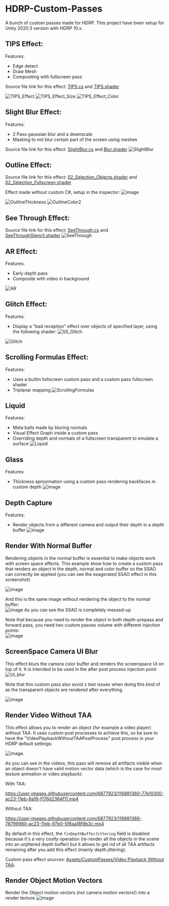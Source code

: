 # HDRP-Custom-Passes
A bunch of custom passes made for HDRP. This project have been setup for Unity 2020.3 version with HDRP 10.x.

## TIPS Effect:

Features:
+ Edge detect
+ Draw Mesh
+ Compositing with fullscreen pass

Source file link for this effect: [TIPS.cs](https://github.com/alelievr/HDRP-Custom-Passes/blob/master/Assets/CustomPasses/TIPS/TIPS.cs) and [TIPS.shader](https://github.com/alelievr/HDRP-Custom-Passes/blob/master/Assets/CustomPasses/TIPS/Resources/TIPS.shader)

![TIPS_Effect](https://user-images.githubusercontent.com/6877923/65622342-c9e09200-dfc5-11e9-9625-02ce78c75b11.gif)
![TIPS_Effect_Size](https://user-images.githubusercontent.com/6877923/65622971-124c7f80-dfc7-11e9-8e5c-9c9069877223.gif)
![TIPS_Effect_Color](https://user-images.githubusercontent.com/6877923/65623107-5b043880-dfc7-11e9-9bcc-426895ca09ba.gif)

## Slight Blur Effect:

Features:
+ 2 Pass gaussian blur and a downscale
+ Masking to not blur certain part of the screen using meshes

Source file link for this effect: [SlightBlur.cs](https://github.com/alelievr/HDRP-Custom-Passes/blob/master/Assets/CustomPasses/Blur/SlightBlur.cs) and [Blur.shader](https://github.com/alelievr/HDRP-Custom-Passes/blob/master/Assets/CustomPasses/Blur/Resources/Blur.shader)
![SlightBlur](https://user-images.githubusercontent.com/6877923/66118285-47179280-e5d6-11e9-9d92-1e7cc844bf03.gif)

## Outline Effect:

Source file link for this effect: [02_Selection_Objects.shader](https://github.com/alelievr/HDRP-Custom-Passes/blob/master/Assets/CustomPasses/Selection/Shaders/02_Selection_Objects.shader) and [02_Selection_Fullscreen.shader](https://github.com/alelievr/HDRP-Custom-Passes/blob/master/Assets/CustomPasses/Selection/Shaders/02_Selection_Fullscreen.shader)

Effect made without custom C#, setup in the inspector: 
![image](https://user-images.githubusercontent.com/6877923/66144393-0b49f080-e609-11e9-8251-368c8fabe548.png)

![OutlineThickness](https://user-images.githubusercontent.com/6877923/66143724-f02ab100-e607-11e9-9fbf-af639112d17a.gif)
![OutlineColor2](https://user-images.githubusercontent.com/6877923/66144282-d89ff800-e608-11e9-8f57-29604e404916.gif)

## See Through Effect:

Source file link for this effect: [SeeThrough.cs](https://github.com/alelievr/HDRP-Custom-Passes/blob/master/Assets/CustomPasses/SeeThrough/SeeThrough.cs) and [SeeThroughStencil.shader](https://github.com/alelievr/HDRP-Custom-Passes/blob/master/Assets/CustomPasses/SeeThrough/SeeThroughStencil.shader)
![SeeThrough](https://user-images.githubusercontent.com/6877923/87780070-37e49700-c82e-11ea-9d03-d5ce2a4410c6.gif)


## AR Effect:

Features:
+ Early depth pass
+ Composite with video in background

![AR](https://user-images.githubusercontent.com/32760367/66135092-ac30af80-e5f9-11e9-89bf-b534ac1443bc.png)

## Glitch Effect:

Features:
+ Display a "bad reception" effect over objects of specified layer, using the following shader:
![SS_Glitch](https://user-images.githubusercontent.com/32760367/66395699-63ea0680-e9d8-11e9-88d3-d9b2e6f71837.png)

![Glitch](https://user-images.githubusercontent.com/32760367/66395665-4f0d7300-e9d8-11e9-812e-4f913405addc.gif)

## Scrolling Formulas Effect:

Features:
+ Uses a builtin fullscreen custom pass and a custom pass fullscreen shader
+ Triplanar mapping
![ScrollingFormulas](https://user-images.githubusercontent.com/6877923/67881514-eb8ee500-fb40-11e9-9545-b2b71bd44e6e.gif)

## Liquid

Features:
+ Meta balls made by bluring normals
+ Visual Effect Graph inside a custom pass
+ Overriding depth and normals of a fullscreen transparent to emulate a surface
![Liquid](https://user-images.githubusercontent.com/6877923/68505769-57233180-0268-11ea-9137-6983e859d214.gif)

## Glass

Features:
+ Thickness aproximation using a custom pass rendering backfaces in custom depth
![image](https://user-images.githubusercontent.com/32760367/68871276-76a0db00-06fc-11ea-9f97-db4c7b98dac1.png)

## Depth Capture

Features:
+ Render objects from a different camera and output their depth in a depth buffer
![image](https://user-images.githubusercontent.com/6877923/69529388-7dd3ae80-0f70-11ea-97f9-95a60acedd8d.png)

## Render With Normal Buffer

Rendering objects in the normal buffer is essential to make objects work with screen space effects. This example show how to create a custom pass that renders an object in the depth, normal and color buffer so the SSAO can correctly be applied (you can see the exagerated SSAO effect in this screenshot)

![image](https://user-images.githubusercontent.com/6877923/94256977-e857d100-ff2a-11ea-84b9-79ff5c26c76b.png)

And this is the same image without rendering the object to the normal buffer:  
![image](https://user-images.githubusercontent.com/6877923/94257125-1b9a6000-ff2b-11ea-98d4-a592798a075b.png)
As you can see the SSAO is completely messed-up


Note that because you need to render the object in both depth-prepass and forward pass, you need two custom passes volume with different injection points:  
![image](https://user-images.githubusercontent.com/6877923/94257371-7cc23380-ff2b-11ea-8da8-895911a23103.png)

## ScreenSpace Camera UI Blur

This effect blurs the camera color buffer and renders the screenspace UI on top of it. It is intended to be used in the after post process injection point
![UI_blur](https://user-images.githubusercontent.com/6877923/99794633-c04fad00-2b2a-11eb-8cef-7f253599d5cb.gif)

Note that this custom pass also avoid z test issues when doing this kind of as the transparent objects are rendered after everything.

![image](https://user-images.githubusercontent.com/6877923/99796085-29382480-2b2d-11eb-89b8-73c1cd16af48.png)


## Render Video Without TAA

This effect allows you to render an object (for example a video player) without TAA. It uses custom post processes to achieve this, so be sure to have the "VideoPlaybackWithoutTAAPostProcess" post process in your HDRP default settings:

![image](https://user-images.githubusercontent.com/6877923/116881655-d1493200-ac23-11eb-9590-47e9a110f20e.png).

As you can see in the videos, this pass will remove all artifacts visible when an object doesn't have valid motion vector data (which is the case for most texture animation or video playback):

With TAA:

https://user-images.githubusercontent.com/6877923/116881360-77e10300-ac23-11eb-8a19-f176d2364f11.mp4

Without TAA:

https://user-images.githubusercontent.com/6877923/116881366-78799980-ac23-11eb-97b0-5f8aa18f9b3c.mp4

By default in this effect, the `fixDepthBufferJittering` field is disabled because it's a very costly operation (re-render all the objects in the scene into an unjittered depth buffer) but it allows to get rid of all TAA artifacts remaining after you add this effect (mainly depth jittering).

Custom pass effect sources: [Assets/CustomPasses/Video Playback Without TAA](https://github.com/alelievr/HDRP-Custom-Passes/tree/master/Assets/CustomPasses/Video%20Playback%20Without%20TAA).

## Render Object Motion Vectors

Render the Object motion vectors (not camera motion vectors!) into a render texture
![image](https://user-images.githubusercontent.com/6877923/116994966-c05af800-acd9-11eb-8534-f582600047d2.png)
